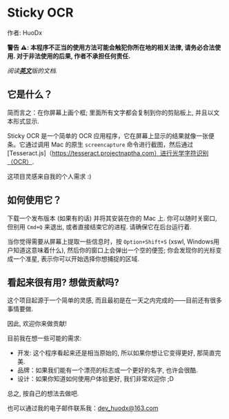 Sticky OCR
===
作者: HuoDx

**警告 ⚠️: 本程序不正当的使用方法可能会触犯你所在地的相关法律, 请务必合法使用. 对于非法使用的后果, 作者不承担任何责任.**

*阅读[**英文**](./README.md)版的文档.*


## 它是什么？

简而言之：在你屏幕上画个框; 里面所有文字都会复制到你的剪贴板上, 并且以文本形式显示.

Sticky OCR 是一个简单的 OCR 应用程序，它在屏幕上显示的结果就像一张便条。它通过调用 Mac 的原生 `screencapture` 命令进行截图，然后通过 [Tesseract.js]（https://tesseract.projectnaptha.com）进行光学字符识别（OCR）.

这项目灵感来自我的个人需求 :)


## 如何使用它？

下载一个发布版本 (如果有的话) 并将其安装在你的 Mac 上. 你可以随时关窗口, 但别用 `Cmd+Q` 来退出, 或者直接结束它的进程. 请确保它在后台运行着.

当你觉得需要从屏幕上提取一些信息时，按 `Option+Shift+S` (xswl, Windows用户知道这意味着什么), 然后你的窗口上会弹出一个空的便签; 你会发现你的光标变成一个准星, 表示你可以开始选择你想捕捉的区域.


## 看起来很有用? 想做贡献吗?

这个项目起源于一个简单的灵感, 而且最初是在一天之内完成的——目前还有很多事情要做.

因此, 欢迎你来做贡献!

目前我在想一些可能的需求:
  - 开发: 这个程序看起来还是相当原始的, 所以如果你想让它变得更好, 那简直完美.
  - 品牌：如果我们能有一个漂亮的标志或一个更好的名字, 也许会很酷.
  - 设计：如果你知道如何使用户体验更好, 我们非常欢迎你 ;D

总之, 按自己的想法去做吧.

也可以通过我的电子邮件联系我：dev_huodx@163.com